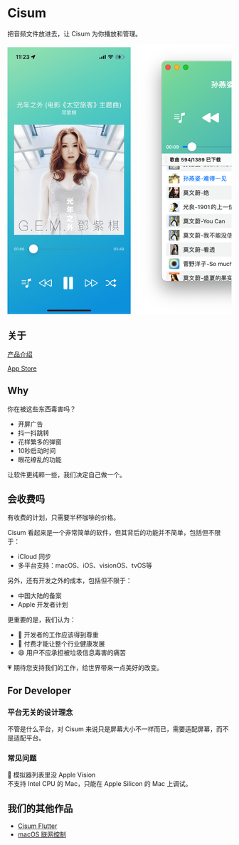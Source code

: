 # Cisum

把音频文件放进去，让 Cisum 为你播放和管理。

<div style="overflow-x: scroll; white-space: nowrap;">
    <img src="./docs/p2.min.png"  height="600" style="display: inline-block; margin-right: 10px;" />
    <img src="./docs/p1.png" style="display: inline-block; margin-right: 10px;" />
</div>

## 关于

<a href="https://cofficlab.github.io/en/cisum" target="_blank">产品介绍</a>

<a href="https://apps.apple.com/cn/app/cisum/id6466401036" target="_blank">App Store</a>

## Why

你在被这些东西毒害吗？

- 开屏广告
- 抖一抖跳转
- 花样繁多的弹窗
- 10秒启动时间
- 眼花缭乱的功能

让软件更纯粹一些，我们决定自己做一个。

## 会收费吗

有收费的计划，只需要半杯咖啡的价格。  

Cisum 看起来是一个非常简单的软件，但其背后的功能并不简单，包括但不限于：  

- iCloud 同步
- 多平台支持：macOS、iOS、visionOS、tvOS等

另外，还有开发之外的成本，包括但不限于：

- 中国大陆的备案
- Apple 开发者计划

更重要的是，我们认为：

- 🫡 开发者的工作应该得到尊重
- 🎉 付费才能让整个行业健康发展
- 😄 用户不应承担被垃圾信息毒害的痛苦

💗 期待您支持我们的工作，给世界带来一点美好的改变。

## For Developer

### 平台无关的设计理念

不管是什么平台，对 Cisum 来说只是屏幕大小不一样而已，需要适配屏幕，而不是适配平台。

### 常见问题

🙋 模拟器列表里没 Apple Vision  
不支持 Intel CPU 的 Mac，只能在 Apple Silicon 的 Mac 上调试。

## 我们的其他作品

- [Cisum Flutter](https://github.com/CofficLab/CisumPlayer)
- [macOS 联网控制](https://github.com/CofficLab/TravelMode)


